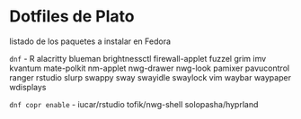 # Dotfiles de Plato
listado de los paquetes a instalar en Fedora

`dnf` - R alacritty blueman brightnessctl firewall-applet fuzzel grim imv kvantum mate-polkit nm-applet nwg-drawer nwg-look pamixer pavucontrol ranger rstudio slurp swappy sway swayidle swaylock vim waybar waypaper wdisplays

`dnf copr enable` - iucar/rstudio tofik/nwg-shell solopasha/hyprland 
